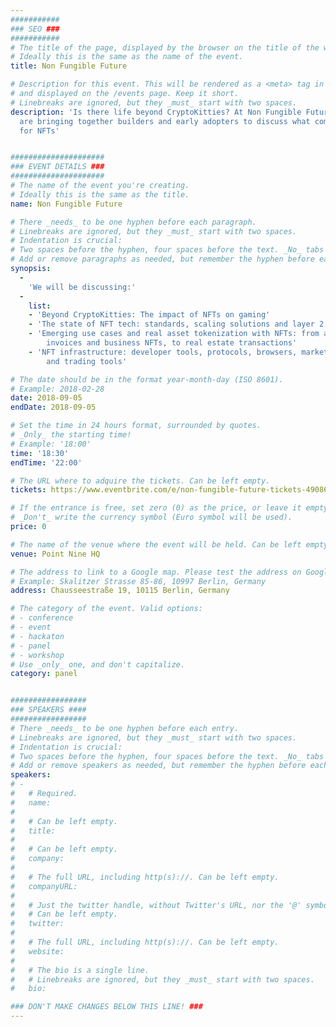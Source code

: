 ```yaml
---
###########
### SEO ###
###########
# The title of the page, displayed by the browser on the title of the window.
# Ideally this is the same as the name of the event.
title: Non Fungible Future

# Description for this event. This will be rendered as a <meta> tag in the HTML,
# and displayed on the /events page. Keep it short.
# Linebreaks are ignored, but they _must_ start with two spaces.
description: 'Is there life beyond CryptoKitties? At Non Fungible Future we
  are bringing together builders and early adopters to discuss what comes next
  for NFTs'


#####################
### EVENT DETAILS ###
#####################
# The name of the event you're creating.
# Ideally this is the same as the title.
name: Non Fungible Future

# There _needs_ to be one hyphen before each paragraph.
# Linebreaks are ignored, but they _must_ start with two spaces.
# Indentation is crucial:
# Two spaces before the hyphen, four spaces before the text. _No_ tabs allowed.
# Add or remove paragraphs as needed, but remember the hyphen before each entry.
synopsis:
  -
    'We will be discussing:'
  -
    list:
    - 'Beyond CryptoKitties: The impact of NFTs on gaming'
    - 'The state of NFT tech: standards, scaling solutions and layer 2'
    - 'Emerging use cases and real asset tokenization with NFTs: from art, to
        invoices and business NFTs, to real estate transactions'
    - 'NFT infrastructure: developer tools, protocols, browsers, marketplaces
        and trading tools'

# The date should be in the format year-month-day (ISO 8601).
# Example: 2018-02-28
date: 2018-09-05
endDate: 2018-09-05

# Set the time in 24 hours format, surrounded by quotes.
# _Only_ the starting time!
# Example: '18:00'
time: '18:30'
endTime: '22:00'

# The URL where to adquire the tickets. Can be left empty.
tickets: https://www.eventbrite.com/e/non-fungible-future-tickets-49086415791

# If the entrance is free, set zero (0) as the price, or leave it empty.
# _Don't_ write the currency symbol (Euro symbol will be used).
price: 0

# The name of the venue where the event will be held. Can be left empty.
venue: Point Nine HQ

# The address to link to a Google map. Please test the address on Google Maps.
# Example: Skalitzer Strasse 85-86, 10997 Berlin, Germany
address: Chausseestraße 19, 10115 Berlin, Germany

# The category of the event. Valid options:
# - conference
# - event
# - hackaton
# - panel
# - workshop
# Use _only_ one, and don't capitalize.
category: panel


#################
### SPEAKERS ####
#################
# There _needs_ to be one hyphen before each entry.
# Linebreaks are ignored, but they _must_ start with two spaces.
# Indentation is crucial:
# Two spaces before the hyphen, four spaces before the text. _No_ tabs allowed.
# Add or remove speakers as needed, but remember the hyphen before each entry.
speakers:
# -
#   # Required.
#   name:
#
#   # Can be left empty.
#   title:
#
#   # Can be left empty.
#   company:
#
#   # The full URL, including http(s)://. Can be left empty.
#   companyURL:
#
#   # Just the twitter handle, without Twitter's URL, nor the '@' symbol.
#   # Can be left empty.
#   twitter:
#
#   # The full URL, including http(s)://. Can be left empty.
#   website:
#
#   # The bio is a single line.
#   # Linebreaks are ignored, but they _must_ start with two spaces.
#   bio:

### DON'T MAKE CHANGES BELOW THIS LINE! ###
---
```

<!-- ### DON'T MAKE CHANGES BELOW THIS LINE! ### -->

<Event-Content/>
